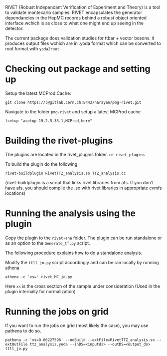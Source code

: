 RIVET (Robust Independant Verification of Experiment and Theory) is a tool to validate montecarlo samples. 
RIVET encapsulates the generator dependancies in the HepMC records behind a robust object oriented interface
wchich is as close to what one might end up seeing in the detector. 

The current package does validation studies for ttbar + vector bosons. it produces output files wchich are in .yoda format which can be 
converted to root format with `yoda2root`. 

# Checking out package and setting up 
Setup the latest MCProd Cache: 

```
git clone https://:@gitlab.cern.ch:8443/narayan/pmg-rivet.git
``` 

Navigate to the folder ``pmg-rivet`` and setup a latest MCProd cache


```
lsetup "asetup 19.2.5.33.1,MCProd,here" 
```
#  Building the rivet-plugins

The plugins are located in the rivet_plugins folder. ``cd rivet_plugins``

To build the plugin do the following 
```
rivet-buildplugin RivetTTZ_analysis.so TTZ_analysis.cc
```

(rivet-buildplugin is a script that links rivet libraries from afs. If you don't have afs, you should compile the .so with rivet libraries in appropriate cvmfs locations)

# Running the analysis using the plugin 
Copy the plugin to the ``rivet-ana`` folder. The plugin can be run standalone or as an option to the ``Generate_tf.py`` script. 

The following procedure explains how to do a standalone analysis. 

Modify the ``ttll_jo.py`` script accordingly  and can be ran locally by running athena 

```
athena -c 'xs=' rivet_MC_jo.py
```
Here ``xs`` is the cross section of the sample under consideration (Used in the plugin internally for normalization)

# Running the jobs on grid

If you want to run the jobs on grid (most likely the case), you may use pathena to do so.

```
pathena -c 'xs=0.00227596' --noBuild --extFile=RivetTTZ_analysis.so --extOutFile ttz_analysis.yoda --inDS=<inputds> --outDS=<output_ds>  ttll_jo.py
```